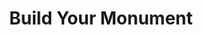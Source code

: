 ---
pid: lla8
title: Build Your Monument
location_transcription: Outside the Building (I.e. City Hall, Art Museums)
coordinates: "[-75.163594, 39.952423]"
zipcode: '19148'
gen_neighborhood: South Philadelphia
neighborhood: Whitman,Pennsport,South Philadelphia
outside_phl: 
age: '36'
age_range: 30-39
instagram: 
image_file_name: lla_8.jpg
proposal_transcription: |-
  Have buildings you can assemble, ie City Hall, art museum
  Can people walk through?
topic: Architecture
topic_summary: 0, 0
type: Building,Infrastructure,Interactive
keywords_other: 
credit: Margherita Borgesi
image_labels: 
twitter: 
facebook: 
permalink: "/monuments/lla8/"
layout: item-page
---